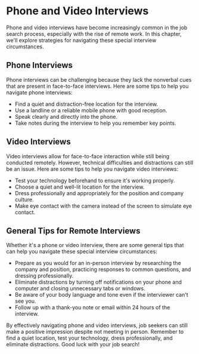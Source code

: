 Phone and Video Interviews
=================================================================================

Phone and video interviews have become increasingly common in the job search process, especially with the rise of remote work. In this chapter, we'll explore strategies for navigating these special interview circumstances.

Phone Interviews
----------------

Phone interviews can be challenging because they lack the nonverbal cues that are present in face-to-face interviews. Here are some tips to help you navigate phone interviews:

* Find a quiet and distraction-free location for the interview.
* Use a landline or a reliable mobile phone with good reception.
* Speak clearly and directly into the phone.
* Take notes during the interview to help you remember key points.

Video Interviews
----------------

Video interviews allow for face-to-face interaction while still being conducted remotely. However, technical difficulties and distractions can still be an issue. Here are some tips to help you navigate video interviews:

* Test your technology beforehand to ensure it's working properly.
* Choose a quiet and well-lit location for the interview.
* Dress professionally and appropriately for the position and company culture.
* Make eye contact with the camera instead of the screen to simulate eye contact.

General Tips for Remote Interviews
----------------------------------

Whether it's a phone or video interview, there are some general tips that can help you navigate these special interview circumstances:

* Prepare as you would for an in-person interview by researching the company and position, practicing responses to common questions, and dressing professionally.
* Eliminate distractions by turning off notifications on your phone and computer and closing unnecessary tabs or windows.
* Be aware of your body language and tone even if the interviewer can't see you.
* Follow up with a thank-you note or email within 24 hours of the interview.

By effectively navigating phone and video interviews, job seekers can still make a positive impression despite not meeting in person. Remember to find a quiet location, test your technology, dress professionally, and eliminate distractions. Good luck with your job search!
